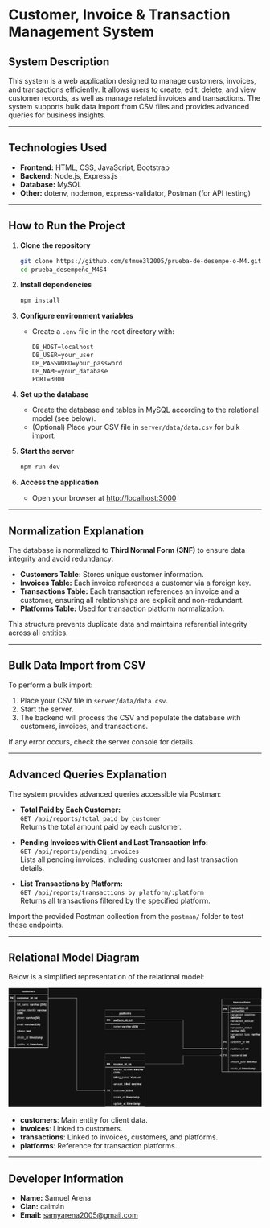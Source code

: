 # Customer, Invoice & Transaction Management System

## System Description

This system is a web application designed to manage customers, invoices, and transactions efficiently. It allows users to create, edit, delete, and view customer records, as well as manage related invoices and transactions. The system supports bulk data import from CSV files and provides advanced queries for business insights.

---

## Technologies Used

- **Frontend:** HTML, CSS, JavaScript, Bootstrap
- **Backend:** Node.js, Express.js
- **Database:** MySQL
- **Other:** dotenv, nodemon, express-validator, Postman (for API testing)

---

## How to Run the Project

1. **Clone the repository**
   ```bash
   git clone https://github.com/s4mue3l2005/prueba-de-desempe-o-M4.git
   cd prueba_desempeño_M4S4
   ```

2. **Install dependencies**
   ```bash
   npm install
   ```

3. **Configure environment variables**
   - Create a `.env` file in the root directory with:
     ```
     DB_HOST=localhost
     DB_USER=your_user
     DB_PASSWORD=your_password
     DB_NAME=your_database
     PORT=3000
     ```

4. **Set up the database**
   - Create the database and tables in MySQL according to the relational model (see below).
   - (Optional) Place your CSV file in `server/data/data.csv` for bulk import.

5. **Start the server**
   ```bash
   npm run dev
   ```

6. **Access the application**
   - Open your browser at [http://localhost:3000](http://localhost:3000)

---

## Normalization Explanation

The database is normalized to **Third Normal Form (3NF)** to ensure data integrity and avoid redundancy:

- **Customers Table:** Stores unique customer information.
- **Invoices Table:** Each invoice references a customer via a foreign key.
- **Transactions Table:** Each transaction references an invoice and a customer, ensuring all relationships are explicit and non-redundant.
- **Platforms Table:** Used for transaction platform normalization.

This structure prevents duplicate data and maintains referential integrity across all entities.

---

## Bulk Data Import from CSV

To perform a bulk import:

1. Place your CSV file in `server/data/data.csv`.
2. Start the server.
3. The backend will process the CSV and populate the database with customers, invoices, and transactions.

If any error occurs, check the server console for details.

---

## Advanced Queries Explanation

The system provides advanced queries accessible via Postman:

- **Total Paid by Each Customer:**  
  `GET /api/reports/total_paid_by_customer`  
  Returns the total amount paid by each customer.

- **Pending Invoices with Client and Last Transaction Info:**  
  `GET /api/reports/pending_invoices`  
  Lists all pending invoices, including customer and last transaction details.

- **List Transactions by Platform:**  
  `GET /api/reports/transactions_by_platform/:platform`  
  Returns all transactions filtered by the specified platform.

Import the provided Postman collection from the `postman/` folder to test these endpoints.

---

## Relational Model Diagram

Below is a simplified representation of the relational model:

<img src="./docs/MER.png" alt="MER">

- **customers**: Main entity for client data.
- **invoices**: Linked to customers.
- **transactions**: Linked to invoices, customers, and platforms.
- **platforms**: Reference for transaction platforms.

---

## Developer Information

- **Name:** Samuel Arena
- **Clan:** caimán
- **Email:** samyarena2005@gmail.com